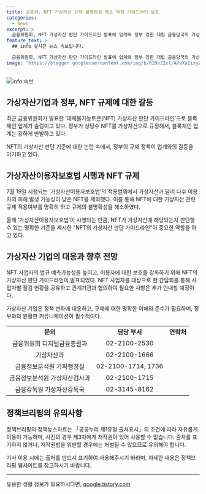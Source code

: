 ```yaml
---
title: 금융위, NFT 가상자산 규제 불명확성 해소 목적 가이드라인 발표
categories:
  - News
excerpt: >
  금융위원회, NFT 가상자산 판단 가이드라인 발표에 업계와 정부 강한 대립 금융당국의 가상자산이용자보호법 시행을 앞두고 NFT의 가상자산 여부 판단이 논란이 되고 있다. 금융당국은 NFT를 가상자산 규제 대상에서 제외하고, NFT의 가상자산 여부를 명확히 하는 가이드라인을 발표했으며, 사업자들과의 협의를 통해 추가 안내를 진행하고 있다. NFT와 관련된 금융당국의 정책에 대한 강한 관심이 집중되고 있다.
feature_text: >
  ## info 실시간 뉴스 속보입니다.

  금융위원회, NFT 가상자산 판단 가이드라인 발표에 업계와 정부 강한 대립 금융당국의 가상자산이용자보호법 시행을 앞두고 NFT의 가상자산 여부 판단이 논란이 되고 있다. 금융당국은 NFT를 가상자산 규제 대상에서 제외하고, NFT의 가상자산 여부를 명확히 하는 가이드라인을 발표했으며, 사업자들과의 협의를 통해 추가 안내를 진행하고 있다. NFT와 관련된 금융당국의 정책에 대한 강한 관심이 집중되고 있다.
image: 'https://blogger.googleusercontent.com/img/b/R29vZ2xl/AVvXsEixyZcFfHzMRdzZMjFBmAUKJYCLCGyLL1o632UiGVXcaFdKo_bkvkuCioo0uUKlGfBVcT3P84aROyZIXSBEx3Aw5nCQ3pTgDom1WDC4m8eifvWiAmWEEVb4x6G_l8C0QH225ldMjyaFvpxGEBGNO37VmDTDMHGhJPq73UglMfDca1-0aw/s1600/blogspot.png'
---
```


<p><img src="https://blogger.googleusercontent.com/img/b/R29vZ2xl/AVvXsEixyZcFfHzMRdzZMjFBmAUKJYCLCGyLL1o632UiGVXcaFdKo_bkvkuCioo0uUKlGfBVcT3P84aROyZIXSBEx3Aw5nCQ3pTgDom1WDC4m8eifvWiAmWEEVb4x6G_l8C0QH225ldMjyaFvpxGEBGNO37VmDTDMHGhJPq73UglMfDca1-0aw/s1600/blogspot.png" alt="info 속보" /></p>

<h2 data-ke-size="size26">가상자산기업과 정부, NFT 규제에 대한 갈등</h2>

<p data-ke-size="size16">최근 금융위원회가 발표한 ‘대체불가능토큰(NFT) 가상자산 판단 가이드라인’으로 블록체인 업계가 술렁이고 있다. 정부가 상당수 NFT를 가상자산으로 규정해서, 블록체인 업계는 강하게 반발하고 있다.</p>

<p data-ke-size="size16">NFT의 가상자산 판단 기준에 대한 논란 속에서, 정부의 규제 정책이 업계와의 갈등을 야기하고 있다.</p>

<h2 data-ke-size="size26">가상자산이용자보호법 시행과 NFT 규제</h2>

<p data-ke-size="size16">7월 19일 시행되는 ‘가상자산이용자보호법’의 적용범위에서 가상자산과 달리 다수 이용자의 피해 발생 가능성이 낮은 NFT를 제외했다. 이를 통해 NFT에 대한 가상자산 관련 규제 적용여부를 명확히 하고 규제의 불명확성을 해소하였다.</p>

<p data-ke-size="size16">올해 ‘가상자산이용자보호법’이 시행되는 만큼, NFT가 가상자산에 해당되는지 판단할 수 있는 명확한 기준을 제시한 “NFT의 가상자산 판단 가이드라인”이 중요한 역할을 하고 있다.</p>

<h2 data-ke-size="size26">가상자산 기업의 대응과 향후 전망</h2>

<p data-ke-size="size16">NFT 사업자의 법규 예측가능성을 높이고, 이용자에 대한 보호를 강화하기 위해 NFT의 가상자산 판단 가이드라인이 발표되었다. NFT 사업자를 대상으로 한 간담회를 통해 사업자별 점검 현황을 공유하고 관계기관과 협의하여 필요한 사항은 추가 안내할 예정이다.</p>

<p data-ke-size="size16">가상자산 기업은 정책 변화에 대응하고, 규제에 대한 명확한 이해와 준수가 필요하며, 정부와의 원활한 커뮤니케이션이 필수적이다.</p>

<table>
    <tr>
        <td style="text-align: center; height: 17px;"><b>문의</b></td>
        <td style="text-align: center; height: 17px;"><b>담당 부서</b></td>
        <td style="text-align: center; height: 17px;"><b>연락처</b></td>
    </tr>
    <tr>
        <td style="text-align: center; height: 17px;">금융위원회 디지털금융총괄과</td>
        <td style="text-align: center; height: 17px;">02-2100-2530</td>
    </tr>
    <tr>
        <td style="text-align: center; height: 17px;">가상자산과</td>
        <td style="text-align: center; height: 17px;">02-2100-1666</td>
    </tr>
    <tr>
        <td style="text-align: center; height: 17px;">금융정보분석원 기획행정실</td>
        <td style="text-align: center; height: 17px;">02-2100-1714, 1736</td>
    </tr>
    <tr>
        <td style="text-align: center; height: 17px;">금융정보분석원 가상자산검사과</td>
        <td style="text-align: center; height: 17px;">02-2100-1715</td>
    </tr>
    <tr>
        <td style="text-align: center; height: 17px;">금융감독원 가상자산감독국</td>
        <td style="text-align: center; height: 17px;">02-3145-8162</td>
    </tr>
</table>

<h2 data-ke-size="size26">정책브리핑의 유의사항</h2>

<p data-ke-size="size16">정책브리핑의 정책뉴스자료는 「공공누리 제1유형:출처표시」의 조건에 따라 자유롭게 이용이 가능하며, 사진의 경우 제3자에게 저작권이 있어 사용할 수 없습니다. 출처를 표기하지 않거나, 저작권법을 위반할 경우에는 처벌될 수 있으므로 유의해야 합니다.</p>

<p data-ke-size="size16">기사 이용 시에는 출처를 반드시 표기하여 사용해주시기 바라며, 자세한 내용은 정책브리핑 웹사이트를 참고하시기 바랍니다.</p>

<p><hr></p>
유용한 생활 정보가 필요하시다면, <a href="https://qoogle.tistory.com" rel="dofollow">qoogle.tistory.com</a>


